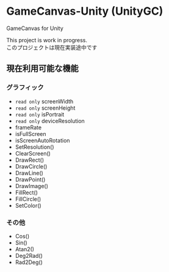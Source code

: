# GameCanvas-Unity (UnityGC)
GameCanvas for Unity

This project is work in progress.<br>
このプロジェクトは現在実装途中です

## 現在利用可能な機能

### グラフィック
* `read only` screenWidth
* `read only` screenHeight
* `read only` isPortrait
* `read only` deviceResolution
* frameRate
* isFullScreen
* isScreenAutoRotation
* SetResolution()
* ClearScreen()
* DrawRect()
* DrawCircle()
* DrawLine()
* DrawPoint()
* DrawImage()
* FillRect()
* FillCircle()
* SetColor()

### その他
* Cos()
* Sin()
* Atan2()
* Deg2Rad()
* Rad2Deg()
